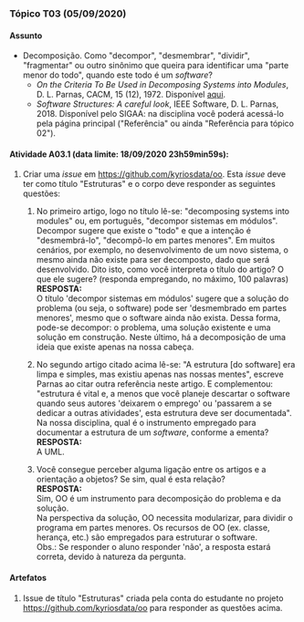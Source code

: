 ### Tópico T03 (**05/09/2020**)

#### Assunto

- Decomposição. Como "decompor", "desmembrar", "dividir", "fragmentar" ou outro sinônimo que queira
  para identificar uma "parte menor do todo", quando este todo é um _software_?
  - _On the Criteria To Be Used in Decomposing Systems into Modules_, D. L. Parnas, CACM, 15 (12), 1972. Disponível [aqui](https://www.win.tue.nl/~wstomv/edu/2ip30/references/criteria_for_modularization.pdf).
  - _Software Structures: A careful look_, IEEE Software, D. L. Parnas, 2018. Disponível pelo SIGAA: na disciplina você poderá acessá-lo pela página principal ("Referência" ou ainda "Referência para tópico 02").

#### Atividade A03.1 (data limite: **18/09/2020 23h59min59s**):

1. Criar uma _issue_ em https://github.com/kyriosdata/oo. Esta _issue_ deve ter como título "Estruturas" e o corpo deve responder as seguintes questões:
   1. No primeiro artigo, logo no título lê-se: "decomposing systems into modules" ou, em português, "decompor sistemas em módulos". Decompor sugere que existe o "todo" e que a intenção é "desmembrá-lo", "decompô-lo em partes menores". Em muitos cenários, por exemplo, no desenvolvimento de um novo sistema, o mesmo ainda não existe para ser decomposto, dado que será desenvolvido. Dito isto, como você interpreta o título do artigo? O que ele sugere? (responda empregando, no máximo, 100 palavras)
<br>**RESPOSTA:**<br>
O título 'decompor sistemas em módulos' sugere que a solução do problema (ou seja, o software) pode ser 'desmembrado em partes menores', mesmo que o software ainda não exista. Dessa forma, pode-se decompor: o problema, uma solução existente e uma solução em construção. Neste último, há a decomposição de uma ideia que existe apenas na nossa cabeça.

   1. No segundo artigo citado acima lê-se: "A estrutura [do software] era limpa e simples, mas existiu apenas nas nossas mentes", escreve Parnas ao citar outra referência neste artigo. E complementou: "estrutura é vital e, a menos que você planeje descartar o software quando seus autores 'deixarem o emprego' ou 'passarem a se dedicar a outras atividades', esta estrutura deve ser documentada". Na nossa disciplina, qual é o instrumento empregado para documentar a estrutura de um _software_, conforme a ementa?
<br>**RESPOSTA:**<br>
A UML.

   1. Você consegue perceber alguma ligação entre os artigos e a orientação a objetos? Se sim, qual é esta relação?
<br>**RESPOSTA:**<br>
Sim, OO é um instrumento para decomposição do problema e da solução.<br>
Na perspectiva da solução, OO necessita modularizar, para dividir o programa em partes menores. Os recursos de OO (ex. classe, herança, etc.) são empregados para estruturar o software.<br>
Obs.: Se responder o aluno responder 'não', a resposta estará correta, devido à natureza da pergunta.

#### Artefatos

1. Issue de título "Estruturas" criada pela conta do estudante no projeto https://github.com/kyriosdata/oo para responder as questões acima.
